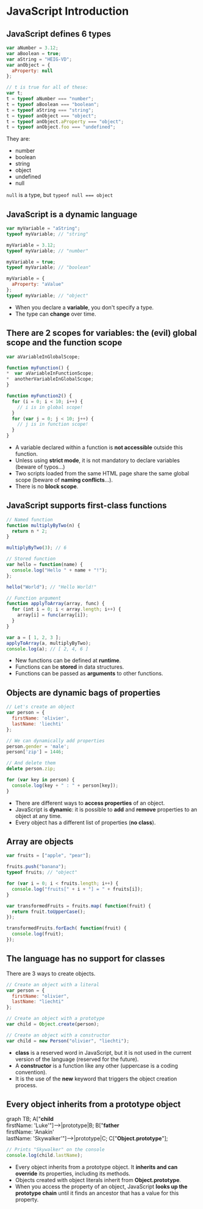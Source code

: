# JavaScript Introduction



## JavaScript defines **6 types**

<!-- slide-column 60 -->

```js
var aNumber = 3.12;
var aBoolean = true;
var aString = "HEIG-VD";
var anObject = {
  aProperty: null
};

// t is true for all of these:
var t;
t = typeof aNumber === "number";
t = typeof aBoolean === "boolean";
t = typeof aString === "string";
t = typeof anObject === "object";
t = typeof anObject.aProperty === "object";
t = typeof anObject.foo === "undefined";
```

<!-- slide-column 40 -->

They are:

* number
* boolean
* string
* object
* undefined
* null

`null` is a type, but `typeof null === object`



## JavaScript is a **dynamic** language

```js
var myVariable = "aString";
typeof myVariable; // "string"

myVariable = 3.12;
typeof myVariable; // "number"

myVariable = true;
typeof myVariable; // "boolean"

myVariable = {
  aProperty: "aValue"
};
typeof myVariable; // "object"
```

* When you declare a **variable**, you don't specify a type.
* The type can **change** over time.



## There are **2 scopes** for variables: the (evil) global scope and the function scope

```js
var aVariableInGlobalScope;

function myFunction() {
*  var aVariableInFunctionScope;
*  anotherVariableInGlobalScope;
}

function myFunction2() {
  for (i = 0; i < 10; i++) {
    // i is in global scope!
  }
  for (var j = 0; j < 10; j++) {
    // j is in function scope!
  }
}
```

* A variable declared within a function is **not accessible** outside this function.
* Unless using **strict mode**, it is not mandatory to declare variables (beware of typos...)
* Two scripts loaded from the same HTML page share the same global scope (beware of **naming conflicts**...).
* There is no **block scope**.



## JavaScript supports **first-class functions**

```js
// Named function
function multiplyByTwo(n) {
  return n * 2;
}

multiplyByTwo(3); // 6

// Stored function
var hello = function(name) {
  console.log("Hello " + name + "!");
};

hello("World"); // "Hello World!"

// Function argument
function applyToArray(array, func) {
  for (int i = 0; i < array.length; i++) {
    array[i] = func(array[i]);
  }
}

var a = [ 1, 2, 3 ];
applyToArray(a, multiplyByTwo);
console.log(a); // [ 2, 4, 6 ]
```

* New functions can be defined at **runtime**.
* Functions can be **stored** in data structures.
* Functions can be passed as **arguments** to other functions.



## Objects are **dynamic bags** of properties

```js
// Let's create an object
var person = {
  firstName: 'olivier',
  lastName: 'liechti'
};

// We can dynamically add properties
person.gender = 'male';
person['zip'] = 1446;

// And delete them
delete person.zip;

for (var key in person) {
  console.log(key + " : " + person[key]);
}
```

* There are different ways to **access properties** of an object.
* JavaScript is **dynamic**: it is possible to **add** and **remove** properties to an object at any time.
* Every object has a different list of properties (**no class**).



## Array are **objects**

```js
var fruits = ["apple", "pear"];

fruits.push("banana");
typeof fruits; // "object"

for (var i = 0; i < fruits.length; i++) {
  console.log("fruits[" + i + "] = " + fruits[i]);
}

var transformedFruits = fruits.map( function(fruit) {
  return fruit.toUpperCase();
});

transformedFruits.forEach( function(fruit) {
  console.log(fruit);
});
```



## The language has no support for **classes**

There are 3 ways to create objects.

```js
// Create an object with a literal
var person = {
  firstName: "olivier",
  lastName: "liechti"
};

// Create an object with a prototype
var child = Object.create(person);

// Create an object with a constructor
var child = new Person("olivier", "liechti");
```

* **class** is a reserved word in JavaScript, but it is not used in the current version of the language (reserved for the future).
* A **constructor** is a function like any other (uppercase is a coding convention).
* It is the use of the **new** keyword that triggers the object creation process.



## Every object **inherits** from a **prototype** object

<div class='mermaid'>
  graph TB;
    A["<strong>child</strong><br>firstName: 'Luke'"]-->|prototype|B;
    B["<strong>father</strong><br>firstName: 'Anakin'<br>lastName: 'Skywalker'"]-->|prototype|C;
    C["<strong>Object.prototype</strong>"];
</div>

```js
// Prints "Skywalker" on the console
console.log(child.lastName);
```

* Every object inherits from a prototype object. It **inherits and can override** its properties, including its methods.
* Objects created with object literals inherit from **Object.prototype**.
* When you access the property of an object, JavaScript **looks up the prototype chain** until it finds an ancestor that has a value for this property.

